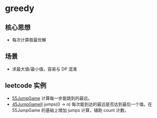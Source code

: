 # greedy

## 核心思想
* 每次计算取最优解

## 场景
* 求最大值/最小值，容易与 DP 混淆

## leetcode 实例
* [55JumpGame](https://leetcode.com/problems/jump-game/) 计算每一步能跳到的最远。
* [45JumpGameII](https://leetcode.com/problems/jump-game-ii/) jumps(0 -> n) 每次能到达的最远是否达到最后一个值。在 55JumpGame 的基础上增加 jumps 计算，辅助 count 计数。
